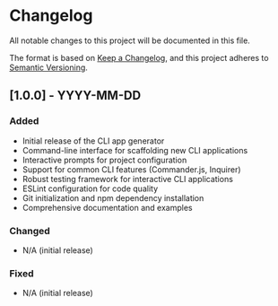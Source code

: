 # Changelog

All notable changes to this project will be documented in this file.

The format is based on [Keep a Changelog](https://keepachangelog.com/en/1.0.0/),
and this project adheres to [Semantic Versioning](https://semver.org/spec/v2.0.0.html).

## [1.0.0] - YYYY-MM-DD

### Added
- Initial release of the CLI app generator
- Command-line interface for scaffolding new CLI applications
- Interactive prompts for project configuration
- Support for common CLI features (Commander.js, Inquirer)
- Robust testing framework for interactive CLI applications
- ESLint configuration for code quality
- Git initialization and npm dependency installation
- Comprehensive documentation and examples

### Changed
- N/A (initial release)

### Fixed
- N/A (initial release)